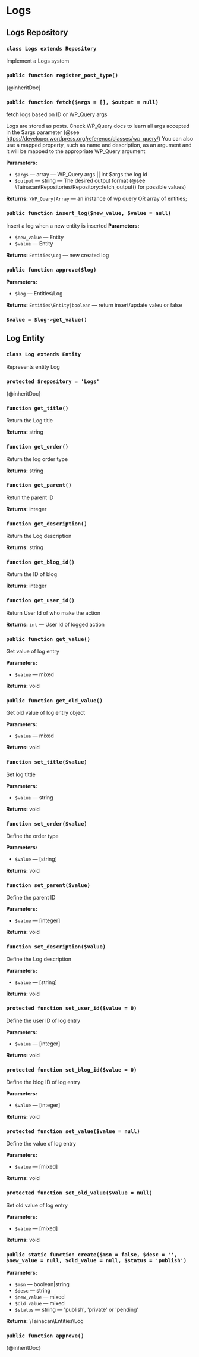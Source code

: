 # Logs

## Logs Repository

<!-- BEGIN DOC-COMMENT H3 src/classes/repositories/class-tainacan-logs.php -->
### `class Logs extends Repository`

Implement a Logs system 


### `public function register_post_type()`



{@inheritDoc} 
### `public function fetch($args = [], $output = null)`

fetch logs based on ID or WP_Query args 

Logs are stored as posts. Check WP_Query docs to learn all args accepted in the $args parameter (@see https://developer.wordpress.org/reference/classes/wp_query/) You can also use a mapped property, such as name and description, as an argument and it will be mapped to the appropriate WP_Query argument 


**Parameters:**

* `$args` — array — WP_Query args || int $args the log id
* `$output` — string — The desired output format (@see \Tainacan\Repositories\Repository::fetch_output() for possible values)

**Returns:** `\WP_Query|Array` — an instance of wp query OR array of entities;

### `public function insert_log($new_value, $value = null)`

Insert a log when a new entity is inserted 
**Parameters:**

* `$new_value` — Entity
* `$value` — Entity

**Returns:** `Entities\Log` — new created log

### `public function approve($log)`




**Parameters:**

* `$log` — Entities\Log

**Returns:** `Entities\Entity|boolean` — return insert/update valeu or false

### `$value = $log->get_value()`


<!-- END DOC-COMMENT -->

## Log Entity

<!-- BEGIN DOC-COMMENT H3 src/classes/entities/class-tainacan-log.php -->
### `class Log extends Entity`

Represents entity Log 


### `protected $repository = 'Logs'`

{@inheritDoc} 
### `function get_title()`

Return the Log title 


**Returns:** string

### `function get_order()`

Return the log order type 


**Returns:** string

### `function get_parent()`

Retun the parent ID 


**Returns:** integer

### `function get_description()`

Return the Log description 


**Returns:** string

### `function get_blog_id()`

Return the ID of blog 


**Returns:** integer

### `function get_user_id()`

Return User Id of who make the action 


**Returns:** `int` — User Id of logged action

### `public function get_value()`

Get value of log entry 


**Parameters:**

* `$value` — mixed

**Returns:** void

### `public function get_old_value()`

Get old value of log entry object 


**Parameters:**

* `$value` — mixed

**Returns:** void

### `function set_title($value)`

Set log tittle 


**Parameters:**

* `$value` — string

**Returns:** void

### `function set_order($value)`

Define the order type 


**Parameters:**

* `$value` — [string]

**Returns:** void

### `function set_parent($value)`

Define the parent ID 


**Parameters:**

* `$value` — [integer]

**Returns:** void

### `function set_description($value)`

Define the Log description 


**Parameters:**

* `$value` — [string]

**Returns:** void

### `protected function set_user_id($value = 0)`

Define the user ID of log entry 


**Parameters:**

* `$value` — [integer]

**Returns:** void

### `protected function set_blog_id($value = 0)`

Define the blog ID of log entry 


**Parameters:**

* `$value` — [integer]

**Returns:** void

### `protected function set_value($value = null)`

Define the value of log entry 


**Parameters:**

* `$value` — [mixed]

**Returns:** void

### `protected function set_old_value($value = null)`

Set old value of log entry 


**Parameters:**

* `$value` — [mixed]

**Returns:** void

### `public static function create($msn = false, $desc = '', $new_value = null, $old_value = null, $status = 'publish')`




**Parameters:**

* `$msn` — boolean|string
* `$desc` — string
* `$new_value` — mixed
* `$old_value` — mixed
* `$status` — string — 'publish', 'private' or 'pending'

**Returns:** \Tainacan\Entities\Log

### `public function approve()`

{@inheritDoc} 
<!-- END DOC-COMMENT -->